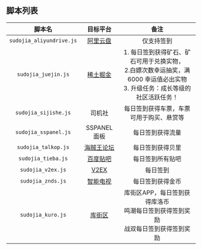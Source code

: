 ## 脚本列表

|          脚本名          |                 目标平台                 |                             备注                             |
| :----------------------: | :--------------------------------------: | :----------------------------------------------------------: |
| `sudojia_aliyundrive.js` | [阿里云盘](https://www.aliyundrive.com/) |                          仅支持签到                          |
|   `sudojia_juejin.js`    |      [稀土掘金](https://juejin.cn/)      | 1. 每日签到获得矿石、矿石可用于兑换实物，<br>2.白嫖次数幸运抽奖，满 6000 幸运值必出实物<br>3. 升级任务：成长等级的社区活跃任务！ |
|   `sudojia_sijishe.js`   |                  司机社                  |           每日签到获得车票，车票可用于购买、悬赏等           |
|   `sudojia_sspanel.js`   |               SSPANEL面板                |                       每日签到获得流量                       |
|   `sudojia_talkop.js`    |  [海贼王论坛](https://bbs.talkop.com/)   |                       每日签到获得贝里                       |
|    `sudojia_tieba.js`    |   [百度贴吧](https://tieba.baidu.com/)   |                       每日签到所有贴吧                       |
|    `sudojia_v2ex.js`     |      [V2EX](https://www.v2ex.com/)       |                           每日签到                           |
|    `sudojia_znds.js`     |    [智能电视](https://www.znds.com/)     |                       每日签到获得金币                       |
|   ` sudojia_kuro.js `    |    [库街区](https://www.kurobbs.com/)    | 库街区APP，每日签到获得库洛币<br>         鸣潮每日签到获得签到奖励<br>战双每日签到获得签到奖励 |